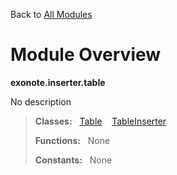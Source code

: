 Back to [All Modules](https://github.com/pyrustic/blob/master/docs/modules/README.md#readme)

# Module Overview

**exonote.inserter.table**
 
No description

> **Classes:** &nbsp; [Table](https://github.com/pyrustic/blob/master/docs/modules/content/exonote.inserter.table/content/classes/Table.md#class-table) &nbsp;&nbsp; [TableInserter](https://github.com/pyrustic/blob/master/docs/modules/content/exonote.inserter.table/content/classes/TableInserter.md#class-tableinserter)
>
> **Functions:** &nbsp; None
>
> **Constants:** &nbsp; None
